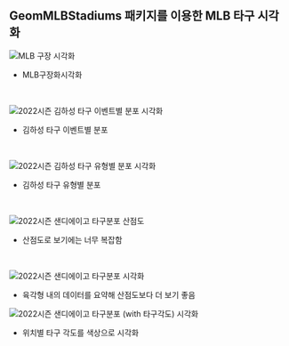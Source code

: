 ## GeomMLBStadiums 패키지를 이용한 MLB 타구 시각화


![MLB 구장 시각화](https://user-images.githubusercontent.com/63768509/228133993-0a0b3bb9-a6db-473d-946f-efda68f71914.jpg)

- MLB구장화시각화

<br>

![2022시즌 김하성 타구 이벤트별 분포 시각화](https://user-images.githubusercontent.com/63768509/228133990-f6c5e4ec-fcdf-4e67-9819-16e4e87ebaaf.jpg)

- 김하성 타구 이벤트별 분포

<br>

![2022시즌 김하성 타구 유형별 분포 시각화](https://user-images.githubusercontent.com/63768509/228133992-a8082008-9552-4eba-8baa-363a24e941db.jpg)

- 김하성 타구 유형별 분포

<br>

![2022시즌 샌디에이고 타구분포 산점도](https://user-images.githubusercontent.com/63768509/228134158-5c61ec1e-bfdc-4268-90bf-e4ac26ea2082.jpg)

- 산점도로 보기에는 너무 복잡함
<br>

![2022시즌 샌디에이고 타구분포 시각화](https://user-images.githubusercontent.com/63768509/228134877-c5d31443-1cfd-4203-91b4-da0ec6f25844.jpg)

- 육각형 내의 데이터를 요약해 산점도보다 더 보기 좋음

![2022시즌 샌디에이고 타구분포 (with 타구각도) 시각화](https://user-images.githubusercontent.com/63768509/228134880-55597e50-abc7-4527-96a5-87518128482d.jpg)

- 위치별 타구 각도를 색상으로 시각화
